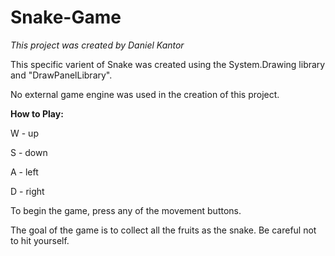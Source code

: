 # Snake-Game
*This project was created by Daniel Kantor*

This specific varient of Snake was created using the System.Drawing library and "DrawPanelLibrary".

No external game engine was used in the creation of this project.

**How to Play:**

W - up

S - down

A - left

D - right

To begin the game, press any of the movement buttons.

The goal of the game is to collect all the fruits as the snake. Be careful not to hit yourself.
